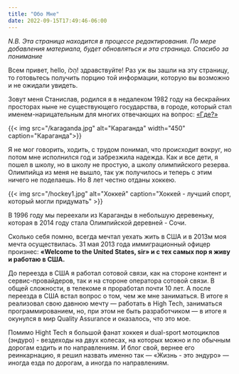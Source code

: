 ```yaml
---
title: "Обо Мне"
date: 2022-09-15T17:49:46-06:00
---
```

*N.B. Эта страница находится в процессе редактирования. По мере добавления материала, будет обновляться и эта страница. Спасибо за понимание*

Всем привет, hello, הָלוֹ! здравствуйте!
Раз уж вы зашли на эту страницу, то готовьтесь получить порцию той информации, которую вы возможно и не ожидали увидеть.

Зовут меня Станислав, родился я в недалеком 1982 году на бескрайних просторах ныне не существующего государства, в городе, который стал именем-нарицательным для многих отвечающих на вопрос: [«Где?»](https://ru.wikipedia.org/wiki/%D0%9A%D0%B0%D1%80%D0%B0%D0%B3%D0%B0%D0%BD%D0%B4%D0%B0)

{{< img src="/karaganda.jpg" alt="Караганда" width="450" caption="Караганда">}}

Я не мог говорить, ходить, с трудом понимал, что происходит вокруг, но потом мне исполнился год и забрезжила надежда. Как и все дети, я пошел в школу, но в школу не простую, а школу олимпийского резерва. Олимпийца из меня не вышло, так уж получилось и теперь с этим ничего не поделаешь. Но 8 лет честно отданы хоккею.

{{< img src="/hockey1.jpg" alt="Хоккей" caption="Хоккей - лучший спорт, который могли придумать" >}}

В 1996 году мы переехали из Караганды в небольшую деревеньку, которая в 2014 году стала Олимпийской деревней - Сочи.

Сколько себя помню, всегда мечтал уехать жить в США и в 2013м моя мечта осуществилась. 31 мая 2013 года иммиграционный офицер произнес: **«Welcome to the United States, sir» и с тех самых пор я живу и работаю в США.**

До переезда в США я работал сотовой связи, как на стороне контент и сервис-провайдеров, так и на стороне оператора сотовой связи. В общей сложности, в телекоме я проработал почти 10 лет. А после переезда в США встал вопрос о том, чем же мне заниматься. В итоге я реализовал свою давнюю мечту — работать в High Tech, заниматься программированием, но, при этом не быть разработчиком — в итоге я окунулся в мир Quality Assurance и оказалось, что это мое.

Помимо Hight Tech я большой фанат хоккея и dual-sport мотоциклов (эндуро) - вездеходы на двух колесах, на которых можно и по обычным дорогам ездить и по направлениям. И блог свой, вернее его реинкарнацию, я решил назвать именно так — «Жизнь - это эндуро» — иногда езда по дорогам, а иногда по направлениям.
